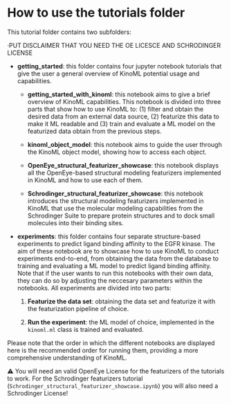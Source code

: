 How to use the tutorials folder
==============================
This tutorial folder contains two subfolders:

·PUT DISCLAIMER THAT YOU NEED THE OE LICESCE AND SCHRODINGER LICENSE



* **getting_started**: this folder contains four jupyter notebook tutorials that give the user a general overview of KinoML potential usage and capabilities.

    * **getting_started_with_kinoml**: this notebook aims to give a brief overview of KinoML capabilities. This notebook is divided into three parts that show how to use KinoML to: (1) filter and obtain the desired data from an external data source, (2) featurize this data to make it ML readable and (3) train and evaluate a ML model on the featurized data obtain from the previous steps. 

    * **kinoml_object_model**: this notebook aims to guide the user through the KinoML object model, showing how to access each object.

    * **OpenEye_structural_featurizer_showcase**: this notebook displays all the OpenEye-based structural modeling featurizers implemented in KinoML and how to use each of them.

    * **Schrodinger_structural_featurizer_showcase**: this notebook introduces the structural modeling featurizers implemented in KinoML that use the molecular modeling capabilities from the Schrodinger Suite to prepare protein structures and to dock small molecules into their binding sites.



* **experiments**:  this folder contains four separate structure-based experiments to predict ligand binding affinity to the EGFR kinase. The aim of these notebook are to showcase how to use KinoML to conduct experiments end-to-end, from obtaining the data from the database to training and evaluating a ML model to predict ligand binding affinity. Note that if the user wants to run this notebooks with their own data, they can do so by adjusting the neccesary parameters within the notebooks. All experiments are divided into two parts:

    1. **Featurize the data set**: obtaining the data set and featurize it with the featurization pipeline of choice.

    2. **Run the experiment**: the ML model of choice, implemented in the `kinoml.ml` class is trained and evaluated.


Please note that the order in which the different notebooks are displayed here is the recommended order for running them, providing a more comprehensive understanding of KinoML.

⚠️ You will need an valid OpenEye License for the featurizers of the tutorials to work. For the Schrodinger featurizers tutorial (`Schrodinger_structural_featurizer_showcase.ipynb`) you will also need a Schrodinger License!

